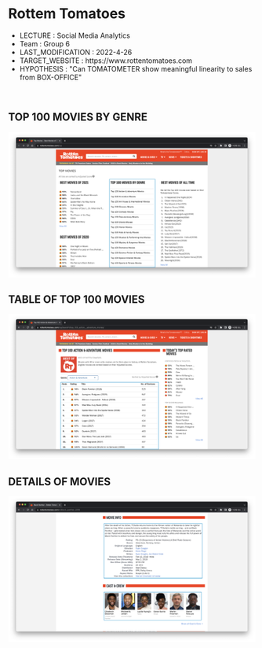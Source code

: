 # Rottem Tomatoes

<ul>
  
<li>LECTURE : Social Media Analytics</li>
  
<li>Team : Group 6</li>

<li>LAST_MODIFICATION : 2022-4-26</li>

<li>TARGET_WEBSITE : https://www.rottentomatoes.com</li>

<li>HYPOTHESIS : "Can TOMATOMETER show meaningful linearity to sales from BOX-OFFICE"</li>
  
</ul>
  
<br/>


## TOP 100 MOVIES BY GENRE

<img src="./src/1.png">

## TABLE OF TOP 100 MOVIES

<img src="./src/2.png">

## DETAILS OF MOVIES

<img src="./src/3.png">

